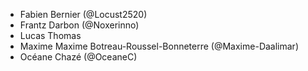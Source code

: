 - Fabien Bernier (@Locust2520)
- Frantz Darbon (@Noxerinno)
- Lucas Thomas
- Maxime Maxime Botreau-Roussel-Bonneterre (@Maxime-Daalimar)
- Océane Chazé (@OceaneC)
